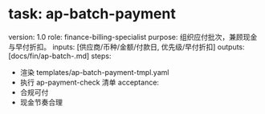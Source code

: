 # task: ap-batch-payment

version: 1.0
role: finance-billing-specialist
purpose: 组织应付批次，兼顾现金与早付折扣。
inputs: [供应商/币种/金额/付款日, 优先级/早付折扣]
outputs: [docs/fin/ap-batch-<period>.md]
steps:

- 渲染 templates/ap-batch-payment-tmpl.yaml
- 执行 ap-payment-check 清单
  acceptance:
- 合规可付
- 现金节奏合理
